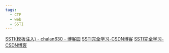 ```yaml
---
tags:
  - CTF
  - web
  - SSTI
---
```

[SSTI(模板注入) - chalan630 - 博客园](https://www.cnblogs.com/chalan630/p/12578418.html#%E4%B8%80-%E4%BB%80%E4%B9%88%E6%98%AFssti)
[SSTI完全学习-CSDN博客](https://blog.csdn.net/zz_Caleb/article/details/96480967)
[SSTI完全学习-CSDN博客](https://blog.csdn.net/zz_Caleb/article/details/96480967)